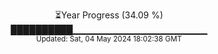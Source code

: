 <p align="center">
⏳Year Progress (34.09 %)<br>
██████████▁▁▁▁▁▁▁▁▁▁▁▁▁▁▁▁▁▁▁▁ <br>
<sub>Updated: Sat, 04 May 2024 18:02:38 GMT</sub>
</p>

